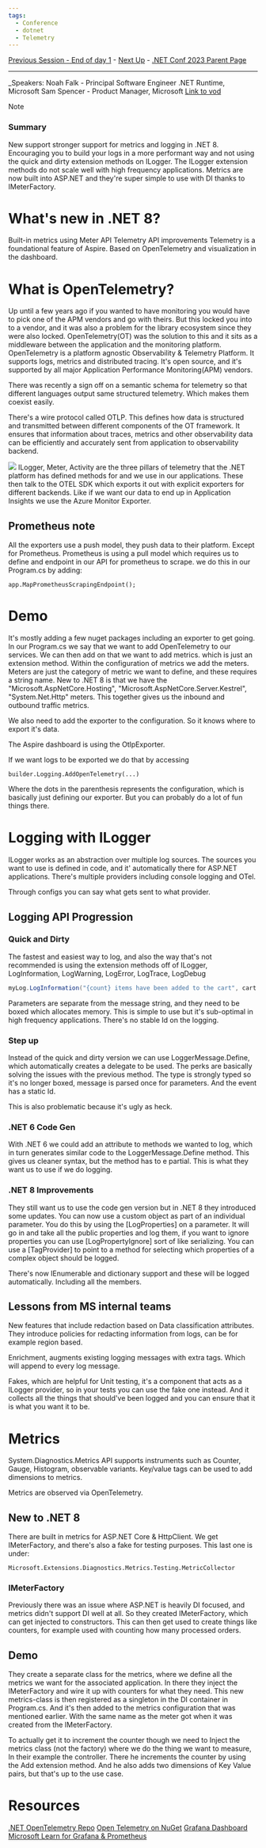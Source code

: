 ```yaml
---
tags:
  - Conference
  - dotnet
  - Telemetry
---
```

[Previous Session - End of day 1](../Day%201/What's%20New%20in%20.NET%20MAUI.md) - [Next Up](Building%20resilient%20cloud%20services%20with%20.NET%208.md) - [.NET Conf 2023 Parent Page](../README.md)

---
_Speakers:
Noah Falk - Principal Software Engineer .NET Runtime, Microsoft
Sam Spencer - Product Manager, Microsoft
[Link to vod](https://www.youtube.com/watch?v=BnjHArsYGLM)

>[!note]
>### Summary
>New support stronger support for metrics and logging in .NET 8. Encouraging you to build your logs in a more performant way and not using the quick and dirty extension methods on ILogger. The ILogger extension methods do not scale well with high frequency applications. 
>Metrics are now built into ASP.NET and they're super simple to use with DI thanks to IMeterFactory. 

# What's new in .NET 8?
Built-in metrics using Meter API
Telemetry API improvements
Telemetry is a foundational feature of Aspire. Based on OpenTelemetry and visualization in the dashboard.
# What is OpenTelemetry?
Up until a few years ago if you wanted to have monitoring you would have to pick one of the APM vendors and go with theirs. But this locked you into to a vendor, and it was also a problem for the library ecosystem since they were also locked. OpenTelemetry(OT) was the solution to this and it sits as a middleware between the application and the monitoring platform. OpenTelemetry is a platform agnostic Observability & Telemetry Platform.
It supports logs, metrics and distributed tracing. It's open source, and it's supported by all major Application Performance Monitoring(APM) vendors.

There was recently a sign off on a semantic schema for telemetry so that different languages output same structured telemetry. Which makes them coexist easily.

There's a wire protocol called OTLP. This defines how data is structured and transmitted between different components of the OT framework. It ensures that information about traces, metrics and other observability data can be efficiently and accurately sent from application to observability backend.

![](../_Files/dotnetconf-23/dotnetconf-23-opentelemetry.png)
ILogger, Meter, Activity are the three pillars of telemetry that the .NET platform has defined methods for and we use in our applications. These then talk to the OTEL SDK which exports it out with explicit exporters for different backends. Like if we want our data to end up in Application Insights we use the Azure Monitor Exporter.

## Prometheus note
All the exporters use a push model, they push data to their platform. Except for Prometheus. Prometheus is using a pull model which requires us to define and endpoint in our API for prometheus to scrape. we do this in our Program.cs by adding:

	app.MapPrometheusScrapingEndpoint();
# Demo
It's mostly adding a few nuget packages including an exporter to get going. 
In our Program.cs we say that we want to add OpenTelemetry to our services. We can then add on that we want to add metrics. which is just an extension method. Within the configuration of metrics we add the meters. Meters are just the category of metric we want to define, and these requires a string name. New to .NET 8 is that we have the "Microsoft.AspNetCore.Hosting", "Microsoft.AspNetCore.Server.Kestrel", "System.Net.Http" meters. This together gives us the inbound and outbound traffic metrics. 

We also need to add the exporter to the configuration. So it knows where to export it's data.

The Aspire dashboard is using the OtlpExporter. 

If we want logs to be exported we do that by accessing 

	builder.Logging.AddOpenTelemetry(...)

Where the dots in the parenthesis represents the configuration, which is basically just defining our exporter. But you can probably do a lot of fun things there.
# Logging with ILogger
ILogger works as an abstraction over multiple log sources. The sources you want to use is defined in code, and it' automatically there for ASP.NET applications. There's multiple providers including console logging and OTel.

Through configs you can say what gets sent to what provider.
## Logging API Progression
### Quick and Dirty
The fastest and easiest way to log, and also the way that's not recommended is using the extension methods off of ILogger, LogInformation, LogWarning, LogError, LogTrace, LogDebug
```C#
myLog.LogInformation("{count} items have been added to the cart", cart.items.Length);
```

Parameters are separate from the message string, and they need to be boxed which allocates memory. This is simple to use but it's sub-optimal in high frequency applications. There's no stable Id on the logging. 
### Step up
Instead of the quick and dirty version we can use LoggerMessage.Define, which automatically creates a delegate to be used. The perks are basically solving the issues with the previous method. The type is strongly typed so it's no longer boxed, message is parsed once for parameters. And the event has a static Id. 

This is also problematic because it's ugly as heck.
### .NET 6 Code Gen
With .NET 6 we could add an attribute to methods we wanted to log, which in turn generates similar code to the LoggerMessage.Define method. This gives us cleaner syntax, but the method has to e partial. This is what they want us to use if we do logging.
### .NET 8 Improvements
They still want us to use the code gen version but in .NET 8 they introduced some updates. You can now use a custom object as part of an individual parameter. You do this by using the \[LogProperties] on a parameter. It will go in and take all the public properties and log them, if you want to ignore properties you can use \[LogPropertyIgnore] sort of like serializing. You can use a \[TagProvider] to point to a method for selecting which properties of a complex object should be logged.

There's now IEnumerable and dictionary support and these will be logged automatically. Including all the members. 
## Lessons from MS internal teams
New features that include redaction based on Data classification attributes. They introduce policies for redacting information from logs, can be for example region based. 

Enrichment, augments existing logging messages with extra tags. Which will append to every log message. 

Fakes, which are helpful for Unit testing, it's a component that acts as a ILogger provider, so in your tests you can use the fake one instead. And it collects all the things that should've been logged and you can ensure that it is what you want it to be. 
# Metrics
System.Diagnostics.Metrics API supports instruments such as Counter, Gauge, Histogram, observable variants. Key/value tags can be used to add dimensions to metrics. 

Metrics are observed via OpenTelemetry.
## New to .NET 8
There are built in metrics for ASP.NET Core & HttpClient. We get IMeterFactory, and there's also a fake for testing purposes. This last one is under:

	Microsoft.Extensions.Diagnostics.Metrics.Testing.MetricCollector
### IMeterFactory
Previously there was an issue where ASP.NET is heavily DI focused, and metrics didn't support DI well at all. So they created IMeterFactory, which can get injected to constructors. This can then get used to create things like counters, for example used with counting how many processed orders.
## Demo
They create a separate class for the metrics, where we define all the metrics we want for the associated application. In there they inject the IMeterFactory and wire it up with counters for what they need. This new metrics-class is then registered as a singleton in the DI container in Program.cs. And it's then added to the metrics configuration that was mentioned earlier. With the same name as the meter got when it was created from the IMeterFactory. 

To actually get it to increment the counter though we need to Inject the metrics class (not the factory) where we do the thing we want to measure, In their example the controller. There he increments the counter by using the Add extension method. And he also adds two dimensions of Key Value pairs, but that's up to the use case. 
# Resources
[.NET OpenTelemetry Repo](https://github.com/open-telemetry/opentelemetry-dotnet)
[Open Telemetry on NuGet](https://www.nuget.org/profiles/OpenTelemetry)
[Grafana Dashboard](https://github.com/dotnet/aspire/tree/main/src/Grafana)
[Microsoft Learn for Grafana & Prometheus](https://learn.microsoft.com/en-us/dotnet/core/diagnostics/metrics-collection#view-metrics-in-grafana-with-opentelemetry-and-prometheus)
